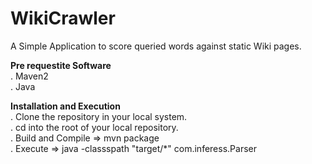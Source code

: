 # WikiCrawler
A Simple Application to score queried words against static Wiki pages.<br/>

<b>Pre requestite Software </b><br/>
. Maven2 <br/>
. Java <br/>

<b>Installation and Execution</b> <br/>
. Clone the repository in your local system.<br/>
. cd into the root of your local repository.<br/>
. Build and Compile  => mvn package <br/>
. Execute => java -classspath "target/*" com.inferess.Parser <br/>
